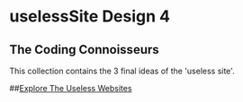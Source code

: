 # uselessSite Design 4
## The Coding Connoisseurs
This collection contains the 3 final ideas of the 'useless site'.

##[Explore The Useless Websites](https://the-coding-connoisseurs.github.io/uselessSite/src/index.html)

